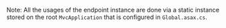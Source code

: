 Note: All the usages of the endpoint instance are done via a static instance stored on the root `MvcApplication` that is configured in `Global.asax.cs`.
